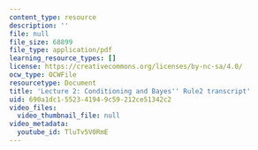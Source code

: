 ```yaml
---
content_type: resource
description: ''
file: null
file_size: 68899
file_type: application/pdf
learning_resource_types: []
license: https://creativecommons.org/licenses/by-nc-sa/4.0/
ocw_type: OCWFile
resourcetype: Document
title: 'Lecture 2: Conditioning and Bayes'' Rule2 transcript'
uid: 690a1dc1-5523-4194-9c59-212ce51342c2
video_files:
  video_thumbnail_file: null
video_metadata:
  youtube_id: TluTv5V0RmE
---
```

